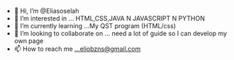 - 👋 Hi, I’m @Eliasoselah
- 👀 I’m interested in ... HTML,CSS,JAVA N JAVASCRIPT N PYTHON 
- 🌱 I’m currently learning ...My QST program (HTML/css)
- 💞️ I’m looking to collaborate on ... need a lot of guide so I can develop my own page
- 📫 How to reach me ...eliobzns@gmail.com 

<!---
Eliasoselah/Eliasoselah is a ✨ special ✨ repository because its `README.md` (this file) appears on your GitHub profile.
You can click the Preview link to take a look at your changes.
--->
